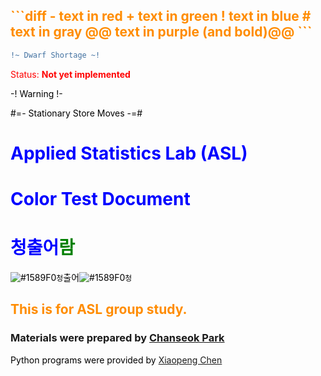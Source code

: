 <h2>
```diff
- text in red
+ text in green
! text in blue 
# text in gray
@@ text in purple (and bold)@@
```
</h2>

```diff
!~ Dwarf Shortage ~!
```

<font color="red">Status: **Not yet implemented**</font>

-! Warning !-

#=- Stationary Store Moves -=#

# Applied Statistics Lab (ASL) 

# Color Test Document

<style>H1{color:Blue;}</style>
<style>H2{color:DarkOrange;}xxxx</style>
<style>p{color:Black;}</style>

# <span style="color:blue">청</span>출어<span style="color:green">람</span>

![#1589F0](https://via.placeholder.com/15/1589F0/000000?text=+)`청`출어![#1589F0](https://via.placeholder.com/15/1589F0/000000?text=+)`청`

## This is for ASL group study.

### Materials were prepared by [Chanseok Park](https://appliedstat.github.io) 


Python programs were provided by [Xiaopeng Chen](https://www.researchgate.net/profile/Xiaopeng-Chen-12)


